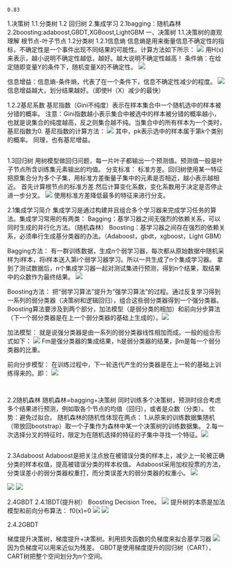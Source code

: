 ```python


```




    0.83



1.决策树
    1.1.分类树
    1.2 回归树
2.集成学习
    2.1bagging：随机森林
    2.2boosting:adaboost,GBDT,XGBoost,LightGBM
一、决策树
1.1.决策树的直观理解
		根节点-叶子节点
1.2分类树
1.2.1信息熵
	信息熵是用来衡量信息不确定性的指标，不确定性是一个事件出现不同结果的可能性。计算方法如下所示：
   ![](https://ai-studio-static-online.cdn.bcebos.com/6c6a723642c64e4f8cc2bc72ea6109f04efb3d6ca35346be9d94f0845023913b)
   用H(x)来表示，越小说明不确定性越低，越好。越大说明不确定性越高！
 条件熵：在给定随即变量Y的条件下，随机变量X的不确定性。
 ![](https://ai-studio-static-online.cdn.bcebos.com/774b2eb2a1824a8da4d3c651eefef635b745ad9d29954d99897903243465147e)
 
 信息增益：信息熵-条件熵，代表了在一个条件下，信息不确定性减少的程度。
 ![](https://ai-studio-static-online.cdn.bcebos.com/93e7c879b8e54e11bf24a61d6a4059bcf6c6a9cb181d4da7a8277bfe70d48284)
 信息增益越大，划分结果越好。（即使H（X）减少的最快）


1.2.2基尼系数
基尼指数（Gini不纯度）表示在样本集合中一个随机选中的样本被分错的概率。
注意：Gini指数越小表示集合中被选中的样本被分错的概率越小，也就是说集合的纯度越高，反之则集合越不纯。当集合中的所有样本为一个类时，基尼指数为0.
基尼指数的计算方法：
![](https://ai-studio-static-online.cdn.bcebos.com/822a60632f994c7ebc3f02dbf920fec547eb19de1da94f03a2cef2be93c9ee5e)
其中，pk表示选中的样本属于第k个类别的概率。
同理，也有基尼增益。


```python

```

1.3回归树
用树模型做回归问题，每一片叶子都输出一个预测值。预测值一般是叶子节点所含训练集元素输出的均值。
分支标准：
标准方差。回归树使用某一特征把原集合分为多个子集，用标准方差衡量子集中的元素是否相近，越小表示越相近。
首先计算根节点的标准方差.然后计算变化系数，变化系数用于决定是否停止进一步分叉。
![](https://ai-studio-static-online.cdn.bcebos.com/08fc7b06aaea4cb9bba1410793057c53daa9e93851584f08a31b0474020fa7f6)
使用标准方差降低最多的特征来进行分支。

2.1集成学习简介
集成学习是通过构建并且组合多个学习器来完成学习任务的算法。集成学习常用的有两类：
Bagging：基学习器之间无强烈的依赖关系，可以同时生成的并行化方法。（随机森林）
Boosting：基学习器之间存在强烈的依赖关系，必须串行生成基分类器的办法。（Adaboost，gbdt，xgboost，Light GBM）

Bagging方法：
有一群训练数据，生成n个弱学习器，每次都从原始数据中随机采样为i样本，将i样本送入第i个弱学习器学习。所以一共生成了n个集成学习器。
拿到了测试数据后，n个集成学习器一起对测试集进行预测，得到n个结果，取结果中的众数作为最终结果。
![](https://ai-studio-static-online.cdn.bcebos.com/4d9ff75db9c14eb6a2febb59b14aa44bf4c73571f5fa43eea20359f39d1d803f)


Boosting方法：
把“弱学习算法”提升为“强学习算法”的过程。通过反复学习得到一系列的弱分类器（决策树和逻辑回归），组合这些弱分类器得到一个强分类器。Boosting算法要涉及到两个部分，加法模型（是弱分类的相加）和前向分步算法（下一个弱分类器是在上一个弱分类器的基础上生成的）。![](https://ai-studio-static-online.cdn.bcebos.com/3736647c1564401ab8fa5e5ad3845ca06b5ab6ea10d849deb7e5ae35f82dca65)

加法模型：
就是说强分类器是由一系列的弱分类器线性相加而成。一般的组合形式如下：
![](https://ai-studio-static-online.cdn.bcebos.com/0ad3875269d1450393d385ced98979b383ca149aa0f343e2859c11f5b7627fa5)
Fm是强分类器的集成结果，h是弱分类器的结果，βm是每一个弱分类器的比重。

前向分步模型：
在训练过程中，下一轮迭代产生的分类器是在上一轮的基础上训练得来的。即：
![](https://ai-studio-static-online.cdn.bcebos.com/447373c70cfa45ea9697a06804f48e21e42037d8a438406a9947233a526e897b)




```python

```


```python

```

2.2随机森林
随机森林=bagging+决策树
同时训练多个决策树，预测时综合考虑多个结果进行预测，例如取各个节点的均值（回归），或者是众数（分类）。
优势：避免过拟合。
随机森林的随机性体现在两点：
1.从原来的训练数据集随机（带放回bootstrap）取一个子集作为森林中某一个决策树的训练数据集。
2.每一次选择分叉的特征时，限定为在随机选择的特征的子集中寻找一个特征。![](https://ai-studio-static-online.cdn.bcebos.com/3a09c649cbd9488ab15efe23b5906a05abb223dad8814f56856e473b73259cec)



```python

```

2.3Adaboost
Adaboost是把关注点放在被错误分类的样本上，减少上一轮被正确分类的样本权值，提高被错误分类的样本权值。
Adaboost采用加权投票的方法，分类误差小的弱分类器权重打，而分类误差大的弱分类器的权重小。
![](https://ai-studio-static-online.cdn.bcebos.com/5f6f92f6867e49b0bf7d60607831b78ed1ecfcf178294fd993a6772d3ad9c69a)

![](https://ai-studio-static-online.cdn.bcebos.com/f1fc690d7de84a4d871aac5201c46dad398b570494214555a9c33e3a3ee530f6)
![](https://ai-studio-static-online.cdn.bcebos.com/5caa3333529443edb5cb66b278a6e5c54ffd7ed814e94ee4bce66ebd43ee18bf)


2.4GBDT
2.4.1BDT(提升树）
Boosting Decision Tree。
![](https://ai-studio-static-online.cdn.bcebos.com/147655b654f14c419781316c3c26a08d38581e81e9554a04a0903233f4080c1c)
提升树的本质是加法模型和前向分布算法：
f0(x)=0
![](https://ai-studio-static-online.cdn.bcebos.com/89c5c1dd76b34774845a6e1cd382483f48602905b0cd4ea593139f019005e19e)
![](https://ai-studio-static-online.cdn.bcebos.com/fb4b4112974a4e429332e439ec5aed9198226ccae80f49a7ad94e856d67e733c)

2.4.2GBDT

梯度提升决策树，梯度提升+决策树。利用损失函数的负梯度来拟合基学习器
![](https://ai-studio-static-online.cdn.bcebos.com/cced2f7451864cdd9de2aca707deaabccc1f20adc33744729391b2edd52f13d3)
因为负梯度可以用来近似为残差。
GBDT是使用梯度提升的回归树（CART），CART树把整个空间划分为n个空间。


